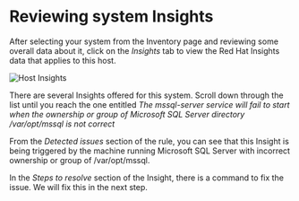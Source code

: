 # Reviewing system Insights

After selecting your system from the Inventory page and reviewing some
overall data about it, click on the _Insights_ tab to view the Red Hat
Insights data that applies to this host.

![Host Insights](/rhel-labs/scenarios/sql-server-insights/assets/host-homepage.png)

There are several Insights offered for this system.  Scroll down through the
list until you reach the one entitled _The mssql-server service will fail to start when the ownership or group of Microsoft SQL Server directory /var/opt/mssql is not correct_

From the _Detected issues_ section of the rule, you can see that this Insight
is being triggered by the machine running Microsoft SQL Server with incorrect ownership or group of /var/opt/mssql.  

In the _Steps to resolve_ section of the Insight, there is a command to fix the issue. We will fix this in the next step.
